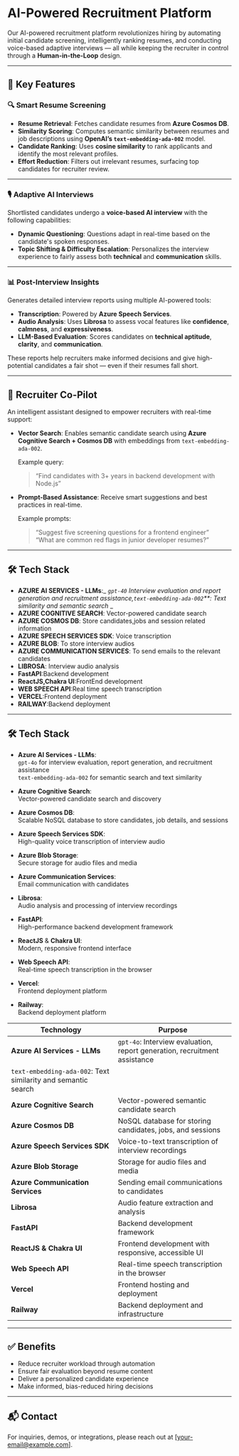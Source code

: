# AI-Powered Recruitment Platform

Our AI-powered recruitment platform revolutionizes hiring by automating initial candidate screening, intelligently ranking resumes, and conducting voice-based adaptive interviews — all while keeping the recruiter in control through a **Human-in-the-Loop** design.

---

## 🚀 Key Features

### 🔍 Smart Resume Screening

- **Resume Retrieval**: Fetches candidate resumes from **Azure Cosmos DB**.
- **Similarity Scoring**: Computes semantic similarity between resumes and job descriptions using **OpenAI’s `text-embedding-ada-002`** model.
- **Candidate Ranking**: Uses **cosine similarity** to rank applicants and identify the most relevant profiles.
- **Effort Reduction**: Filters out irrelevant resumes, surfacing top candidates for recruiter review.

---

### 🎙️ Adaptive AI Interviews

Shortlisted candidates undergo a **voice-based AI interview** with the following capabilities:

- **Dynamic Questioning**: Questions adapt in real-time based on the candidate's spoken responses.
- **Topic Shifting & Difficulty Escalation**: Personalizes the interview experience to fairly assess both **technical** and **communication** skills.

---

### 📊 Post-Interview Insights

Generates detailed interview reports using multiple AI-powered tools:

- **Transcription**: Powered by **Azure Speech Services**.
- **Audio Analysis**: Uses **Librosa** to assess vocal features like **confidence**, **calmness**, and **expressiveness**.
- **LLM-Based Evaluation**: Scores candidates on **technical aptitude**, **clarity**, and **communication**.

These reports help recruiters make informed decisions and give high-potential candidates a fair shot — even if their resumes fall short.

---

## 🧭 Recruiter Co-Pilot

An intelligent assistant designed to empower recruiters with real-time support:

- **Vector Search**: Enables semantic candidate search using **Azure Cognitive Search + Cosmos DB** with embeddings from `text-embedding-ada-002`.
  
  Example query:  
  > “Find candidates with 3+ years in backend development with Node.js”

- **Prompt-Based Assistance**: Receive smart suggestions and best practices in real-time.
  
  Example prompts:  
  > “Suggest five screening questions for a frontend engineer”  
  > “What are common red flags in junior developer resumes?”

---

## 🛠️ Tech Stack

- **AZURE AI SERVICES - LLMs**:_ _`gpt-40` Interview evaluation and report generation and recruitment assistance,`text-embedding-ada-002`**: Text similarity and semantic search_ _
- **AZURE COGNITIVE SEARCH**: Vector-powered candidate search
- **AZURE COSMOS DB**: Store candidates,jobs and session related information
- **AZURE SPEECH SERVICES SDK**: Voice transcription
- **AZURE BLOB**: To store interview audios
- **AZURE COMMUNICATION SERVICES**: To send emails to the relevant candidates
- **LIBROSA**: Interview audio analysis
- **FastAPI**:Backend development
- **ReactJS,Chakra UI**:FrontEnd development
- **WEB SPEECH API**:Real time speech transcription
- **VERCEL**:Frontend deployment
- **RAILWAY**:Backend deployment

---
## 🛠️ Tech Stack

- **Azure AI Services - LLMs**:  
  `gpt-4o` for interview evaluation, report generation, and recruitment assistance  
  `text-embedding-ada-002` for semantic search and text similarity

- **Azure Cognitive Search**:  
  Vector-powered candidate search and discovery

- **Azure Cosmos DB**:  
  Scalable NoSQL database to store candidates, job details, and sessions

- **Azure Speech Services SDK**:  
  High-quality voice transcription of interview audio

- **Azure Blob Storage**:  
  Secure storage for audio files and media

- **Azure Communication Services**:  
  Email communication with candidates

- **Librosa**:  
  Audio analysis and processing of interview recordings

- **FastAPI**:  
  High-performance backend development framework

- **ReactJS** & **Chakra UI**:  
  Modern, responsive frontend interface

- **Web Speech API**:  
  Real-time speech transcription in the browser

- **Vercel**:  
  Frontend deployment platform

- **Railway**:  
  Backend deployment platform


| Technology                    | Purpose                                                                 |
|------------------------------|-------------------------------------------------------------------------|
| **Azure AI Services - LLMs** | `gpt-4o`: Interview evaluation, report generation, recruitment assistance  
`text-embedding-ada-002`: Text similarity and semantic search |
| **Azure Cognitive Search**   | Vector-powered semantic candidate search                               |
| **Azure Cosmos DB**          | NoSQL database for storing candidates, jobs, and sessions               |
| **Azure Speech Services SDK**| Voice-to-text transcription of interview recordings                     |
| **Azure Blob Storage**       | Storage for audio files and media                                       |
| **Azure Communication Services** | Sending email communications to candidates                        |
| **Librosa**                  | Audio feature extraction and analysis                                   |
| **FastAPI**                  | Backend development framework                                           |
| **ReactJS & Chakra UI**      | Frontend development with responsive, accessible UI                     |
| **Web Speech API**           | Real-time speech transcription in the browser                           |
| **Vercel**                   | Frontend hosting and deployment                                         |
| **Railway**                  | Backend deployment and infrastructure                                   |

---


## ✅ Benefits

- Reduce recruiter workload through automation
- Ensure fair evaluation beyond resume content
- Deliver a personalized candidate experience
- Make informed, bias-reduced hiring decisions

---

## 📬 Contact

For inquiries, demos, or integrations, please reach out at [your-email@example.com].
